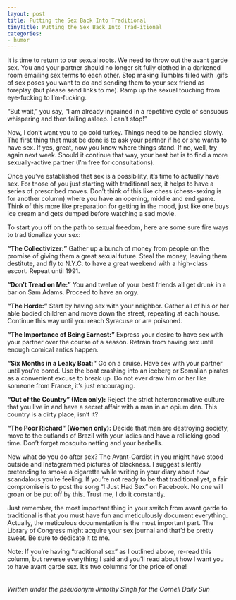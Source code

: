 ```yaml
---
layout: post
title: Putting the Sex Back Into Traditional
tinyTitle: Putting the Sex Back Into Trad-itional
categories: 
- humor
---
```

It is time to return to our sexual roots. We need to throw out the avant garde sex.  You and your partner should no longer sit fully clothed in a darkened room emailing sex terms to each other. Stop making Tumblrs filled with .gifs of sex poses you want to do and sending them to your sex friend as foreplay (but please send links to me).  Ramp up the sexual touching from eye-fucking to I’m-fucking. 

“But wait,” you say, “I am already ingrained in a repetitive cycle of sensuous whispering and then falling asleep.  I can’t stop!”
<!-- more -->
Now, I don’t want you to go cold turkey.  Things need to be handled slowly. The first thing that must be done is to ask your partner if he or she wants to have sex. If yes, great, now you know where things stand. If no, well, try again next week. Should it continue that way, your best bet is to find a more sexually-active partner (I’m free for consultations). 

Once you’ve established that sex is a possibility, it’s time to actually have sex. For those of you just starting with traditional sex, it helps to have a series of prescribed moves. Don’t think of this like chess (chess-sexing is for another column) where you have an opening, middle and end game. Think of this more like preparation for getting in the mood, just like one buys ice cream and gets dumped before watching a sad movie. 

To start you off on the path to sexual freedom, here are some sure fire ways to traditionalize your sex: 

**“The Collectivizer:”**  Gather up a bunch of money from people on the promise of giving them a great sexual future. Steal the money, leaving them destitute, and fly to N.Y.C. to have a great weekend with a high-class escort. Repeat until 1991. 

**“Don’t Tread on Me:”**  You and twelve of your best friends all get drunk in a bar on Sam Adams. Proceed to have an orgy.

**“The Horde:”**  Start by having sex with your neighbor. Gather all of his or her able bodied children and move down the street, repeating at each house. Continue this way until you reach Syracuse or are poisoned.

**“The Importance of Being Earnest:”** Express your desire to have sex with your partner over the course of a season.  Refrain from having sex until enough comical antics happen.

**“Six Months in a Leaky Boat:”** Go on a cruise. Have sex with your partner until you’re bored. Use the boat crashing into an iceberg or Somalian pirates as a convenient excuse to break up. Do not ever draw him or her like someone from France, it’s just encouraging.

**“Out of the Country” (Men only):** Reject the strict heteronormative culture that you live in and have a secret affair with a man in an opium den. This country is a dirty place, isn’t it?

**“The Poor Richard” (Women only):** Decide that men are destroying society, move to the outlands of Brazil with your ladies and have a rollicking good time. Don’t forget mosquito netting and your barbells.  

Now what do you do after sex? The Avant-Gardist in you might have stood outside and Instagrammed pictures of blackness. I suggest silently pretending to smoke a cigarette while writing in your diary about how scandalous you’re feeling. If you’re not ready to be that traditional yet, a fair compromise is to post the song “I Just Had Sex” on Facebook. No one will groan or be put off by this. Trust me, I do it constantly. 

Just remember, the most important thing in your switch from avant garde to traditional is that you must have fun and meticulously document everything.  Actually, the meticulous documentation is the most important part.  The Library of Congress might acquire your sex journal and that’d be pretty sweet.  Be sure to dedicate it to me. 

Note: If you’re having “traditional sex” as I outlined above, re-read this column, but reverse everything I said and you’ll read about how I want you to have avant garde sex. It’s two columns for the price of one!
<br/><br/><br/>
*Written under the pseudonym Jimothy Singh for the Cornell Daily Sun*
